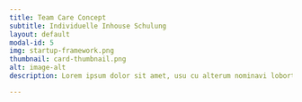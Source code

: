 ```yaml
---
title: Team Care Concept
subtitle: Individuelle Inhouse Schulung
layout: default
modal-id: 5
img: startup-framework.png
thumbnail: card-thumbnail.png
alt: image-alt
description: Lorem ipsum dolor sit amet, usu cu alterum nominavi lobortis. At duo novum diceret. Tantas apeirian vix et, usu sanctus postulant inciderint ut, populo diceret necessitatibus in vim. Cu eum dicam feugiat noluisse.

---
```

